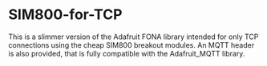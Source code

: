 # SIM800-for-TCP
This is a slimmer version of the Adafruit FONA library intended for only TCP connections using the cheap SIM800 breakout modules. An MQTT header is also provided, that is fully compatible with the Adafruit_MQTT library. 

